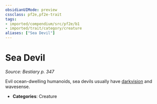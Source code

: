 ```yaml
---
obsidianUIMode: preview
cssclass: pf2e,pf2e-trait
tags:
- imported/compendium/src/pf2e/b1
- imported/trait/category/creature
aliases: ["Sea Devil"]
---
```

# Sea Devil  
*Source: Bestiary p. 347*  

Evil ocean-dwelling humanoids, sea devils usually have [darkvision](rules/abilities/darkvision.md) and wavesense.

- **Categories**: Creature